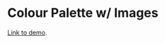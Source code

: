 # Colour Palette w/ Images

[Link to demo](https://larryzodiac.github.io/Creative-Coding/01_colour/01.2_colour_palettes/01.2.2_images/index.html/).
